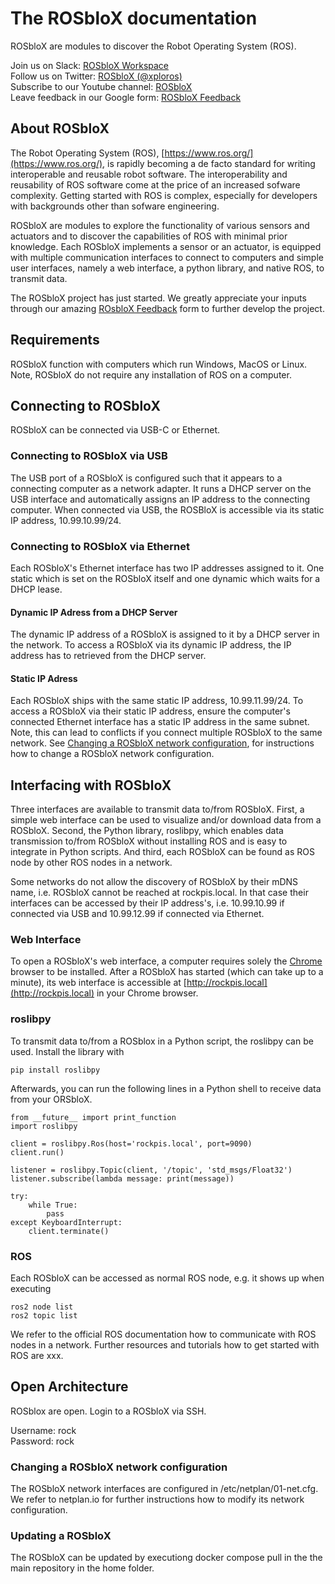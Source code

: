 # The ROSbloX documentation

ROSbloX are modules to discover the Robot Operating System (ROS).

Join us on Slack: [ROSbloX Workspace](https://join.slack.com/t/rosblox/shared_invite/zt-1c6ifc24n-OswQtNwORkq588QPNZ2KoA)  
Follow us on Twitter: [ROSbloX (@xploros)](https://twitter.com/xploros)  
Subscribe to our Youtube channel: [ROSbloX](https://www.youtube.com/channel/UC8t8kygP_QODOw7MCxGZJVg)  
Leave feedback in our Google form: [ROSbloX Feedback](https://forms.gle/vUeeocDE7jSQKdCc7)

## About ROSbloX

The Robot Operating System (ROS), [https://www.ros.org/](https://www.ros.org/), is rapidly becoming a de facto standard for writing interoperable and reusable robot software. The interoperability and reusability of ROS software come at the price of an increased sofware complexity. Getting started with ROS is complex, especially for developers with backgrounds other than sofware engineering.  

ROSbloX are modules to explore the functionality of various sensors and actuators and to discover the capabilities of ROS with minimal prior knowledge. Each ROSbloX implements a sensor or an actuator, is equipped with multiple communication interfaces to connect to computers and simple user interfaces, namely a web interface, a python library, and native ROS, to transmit data.  

The ROSbloX project has just started. We greatly appreciate your inputs through our amazing [ROsbloX Feedback](https://forms.gle/vUeeocDE7jSQKdCc7) form to further develop the project. 

## Requirements

ROSbloX function with computers which run Windows, MacOS or Linux. 
Note, ROSbloX do not require any installation of ROS on a computer.  

## Connecting to ROSbloX

ROSbloX can be connected via USB-C or Ethernet.

### Connecting to ROSbloX via USB

The USB port of a ROSbloX is configured such that it appears to a connecting computer as a network adapter. It runs a DHCP server on the USB interface and automatically assigns an IP address to the connecting computer. When connected via USB, the ROSBloX is accessible via its static IP address, 10.99.10.99/24. 

### Connecting to ROSbloX via Ethernet 

Each ROSbloX's Ethernet interface has two IP addresses assigned to it. One static which is set on the ROSbloX itself and one dynamic which waits for a DHCP lease.

#### Dynamic IP Adress from a DHCP Server 

The dynamic IP address of a ROSbloX is assigned to it by a DHCP server in the network. To access a ROSbloX via its dynamic IP address, the IP address has to retrieved from the DHCP server.

#### Static IP Adress

Each ROSbloX ships with the same static IP address, 10.99.11.99/24. To access a ROSbloX via their static IP address, ensure the computer's connected Ethernet interface has a static IP address in the same subnet. Note, this can lead to conflicts if you connect multiple ROSbloX to the same network. See [Changing a ROSbloX network configuration](#changing-a-rosblox-network-configuration), for instructions how to change a ROSbloX network configuration.

## Interfacing with ROSbloX

Three interfaces are available to transmit data to/from ROSbloX. First, a simple web interface can be used to visualize and/or download data from a ROSbloX. Second, the Python library, roslibpy, which enables data transmission to/from ROSbloX without installing ROS and is easy to integrate in Python scripts. And third, each ROSbloX can be found as ROS node by other ROS nodes in a network.  

Some networks do not allow the discovery of ROSbloX by their mDNS name, i.e. ROSbloX cannot be reached at rockpis.local. In that case their interfaces can be accessed by their IP address's, i.e. 10.99.10.99 if connected via USB and 10.99.12.99 if connected via Ethernet.

### Web Interface
To open a ROSbloX's web interface, a computer requires solely the [Chrome](https://www.google.com/chrome/) browser to be installed. After a ROSbloX has started (which can take up to a minute), its web interface is accessible at [http://rockpis.local](http://rockpis.local) in your Chrome browser. 

### roslibpy

To transmit data to/from a ROSblox in a Python script, the roslibpy can be used. Install the library with 
```
pip install roslibpy
```
Afterwards, you can run the following lines in a Python shell to receive data from your ORSbloX.

```
from __future__ import print_function
import roslibpy

client = roslibpy.Ros(host='rockpis.local', port=9090)
client.run()

listener = roslibpy.Topic(client, '/topic', 'std_msgs/Float32')
listener.subscribe(lambda message: print(message))

try:
    while True:
        pass
except KeyboardInterrupt:
    client.terminate()
```


### ROS

Each ROSbloX can be accessed as normal ROS node, e.g. it shows up when executing 
```
ros2 node list
ros2 topic list
```
We refer to the official ROS documentation how to communicate with ROS nodes in a network. Further resources and tutorials how to get started with ROS are xxx.  

## Open Architecture

ROSblox are open. Login to a ROSbloX via SSH.  

Username: rock  
Password: rock  

### Changing a ROSbloX network configuration

The ROSbloX network interfaces are configured in /etc/netplan/01-net.cfg. 
We refer to netplan.io for further instructions how to modify its network configuration.

### Updating a ROSbloX

The ROSbloX can be updated by executiong docker compose pull in the the main repository in the home folder.